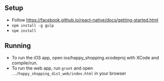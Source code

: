 ## Setup
- Follow https://facebook.github.io/react-native/docs/getting-started.html
- `npm install -g gulp`
- `npm install`

## Running
- To run the iOS app, open ios/happy_shopping.xcodeproj with XCode and compile/run.
- To run the web app, run `grunt` and open `../happy_shopping_dist_web/index.html` in your browser

